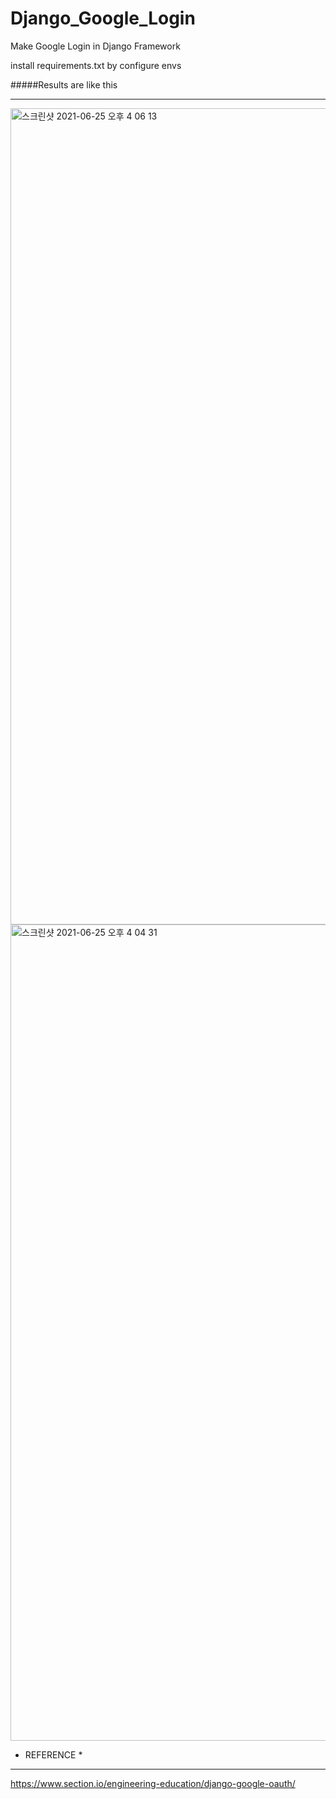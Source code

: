 # Django_Google_Login
Make Google Login in Django Framework

install requirements.txt by configure envs


#####Results are like this
* * *

<img width="1306" alt="스크린샷 2021-06-25 오후 4 06 13" src="https://user-images.githubusercontent.com/68895075/123384399-50793780-d5cf-11eb-88c2-b90e0279777e.png">
<img width="1306" alt="스크린샷 2021-06-25 오후 4 04 31" src="https://user-images.githubusercontent.com/68895075/123384404-51aa6480-d5cf-11eb-9b31-8ec79d106ab5.png">

* REFERENCE * 
*  *  *
         
<https://www.section.io/engineering-education/django-google-oauth/>                                        
                                                                           
